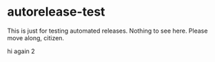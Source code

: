# autorelease-test

This is just for testing automated releases. Nothing to see here. Please move along, citizen.

hi again 2
